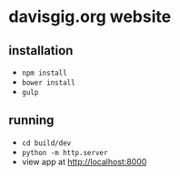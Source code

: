 # davisgig.org website

## installation

* `npm install`
* `bower install`
* `gulp`

## running

* `cd build/dev`
* `python -m http.server`
* view app at [http://localhost:8000](http://localhost:8000)
